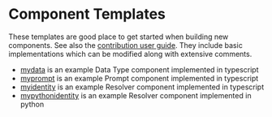 # Component Templates

These templates are good place to get started when building new components. See also the [contribution user guide](../contributions.md). They include basic implementations which can be modified along with extensive comments.

- [mydata](./mydata) is an example Data Type component implemented in typescript
- [myprompt](./myprompt) is an example Prompt component implemented in typescript
- [myidentity](./myidentity) is an example Resolver component implemented in typescript
- [mypythonidentity](./mypythonidentity) is an example Resolver component implemented in python
